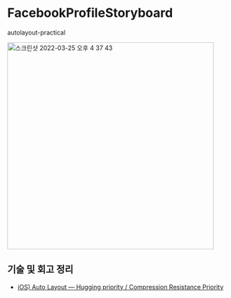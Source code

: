 # FacebookProfileStoryboard
autolayout-practical

<img width="470" alt="스크린샷 2022-03-25 오후 4 37 43" src="https://user-images.githubusercontent.com/25146374/163323002-ecd7bd95-6fc3-4703-87c5-5260efe83f01.png">

## 기술 및 회고 정리
- [iOS) Auto Layout — Hugging priority / Compression Resistance Priority](https://medium.com/@kyuchul2/ios-auto-layout-hugging-priority-compression-resistance-priority-c1e7d40ea641)
